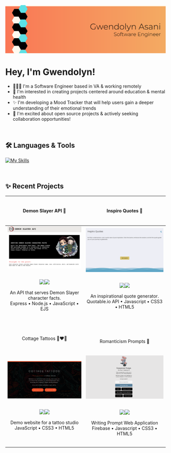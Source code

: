 ![](https://github.com/gwendolyn954/gwendolyn954/blob/main/linkedin-github-banner.png)

# Hey, I'm Gwendolyn!

- 👩🏾‍💻 I'm a Software Engineer based in VA & working remotely
- 🩵 I'm interested in creating projects centered around education & mental health
- ✨ I'm developing a Mood Tracker that will help users gain a deeper understanding of their emotional trends
- 🔭 I'm excited about open source projects & actively seeking collaboration opportunities!

<br>

## 🛠️ Languages & Tools

[![My Skills](https://skillicons.dev/icons?i=js,express,mongodb,nodejs,react,ts,firebase,wordpress,bootstrap,css,html,appwrite,figma,netlify,postman)](https://skillicons.dev)

<br>

## ✨ Recent Projects

| <br><br> Demon Slayer API 👺 <br><br><br> | <br><br> Inspiro Quotes 💬 <br><br><br> |
| ---------- | ---------- |
|![First Image](https://github.com/gwendolyn954/demon-slayer-api/blob/main/public/assets/ds-updated.png)<br><br> <p align="center"><a href="https://github.com/gwendolyn954/demon-slayer-api" target="_blank"><img src="https://img.shields.io/badge/Repo-orange?style=for-the-badge&logo=github"/><a href="https://demon-slayer.cyclic.app/" target="_blank"><img src="https://img.shields.io/badge/-website-green?style=for-the-badge&color=5ce1e6"/></a></p> <p align="center">An API that serves Demon Slayer character facts.<br> Express • Node.js • JavaScript • EJS</p><br>|![Second Image](https://github.com/gwendolyn954/inspiro-quotes/blob/main/images/inspiro-home.png)<br><br> <p align="center"><a href="https://github.com/gwendolyn954/inspiro-quotes" target="_blank"><img src="https://img.shields.io/badge/Repo-orange?style=for-the-badge&logo=github"/><a href="https://inspiroquotes.netlify.app/" target="_blank"><img src="https://img.shields.io/badge/-website-green?style=for-the-badge&color=5ce1e6"/></a></p><p align="center">An inspirational quote generator.<br> Quotable.io API • Javascript • CSS3 • HTML5</p><br> |
| <p align='center'>Cottage Tattoos 💉❤️‍🔥 </p> |<br><br><p align='center'> Romanticism Prompts 🩵</p><br> |
|![First Image](https://github.com/gwendolyn954/cottage-tattoos/blob/main/assets/images/home-pg.png)<br><br> <p align="center"><a href="https://github.com/gwendolyn954/cottage-tattoos" target="_blank"><img src="https://img.shields.io/badge/Repo-orange?style=for-the-badge&logo=github"/><a href="https://cottage-tattoos.netlify.app/" target="_blank"><img src="https://img.shields.io/badge/-website-green?style=for-the-badge&color=5ce1e6"/></a></p> <p align="center">Demo website for a tattoo studio<br>JavaScript • CSS3 • HTML5 </p><br>|![Second Image](https://github.com/gwendolyn954/writing-prompts/blob/main/assets/img/writing-prompts-main.png)<br><br> <p align="center"><a href="https://github.com/gwendolyn954/writing-prompts" target="_blank"><img src="https://img.shields.io/badge/Repo-orange?style=for-the-badge&logo=github"/><a href="https://romanticism-prompts.netlify.app/" target="_blank"><img src="https://img.shields.io/badge/-website-green?style=for-the-badge&color=5ce1e6"/></a></p><p align="center">Writing Prompt Web Application<br>Firebase • Javascript • CSS3 • HTML5</p><br> |





<!-- Proudly created with GPRM ( https://gprm.itsvg.in ) -->

